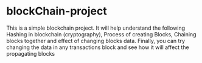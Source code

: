 # blockChain-project
This is a simple blockchain project.
It will help understand the following Hashing in blockchain (cryptography), Process of creating Blocks, Chaining blocks together and effect of changing blocks data.
Finally, you can try changing the data in any transactions block and see how it will affect the propagating blocks
